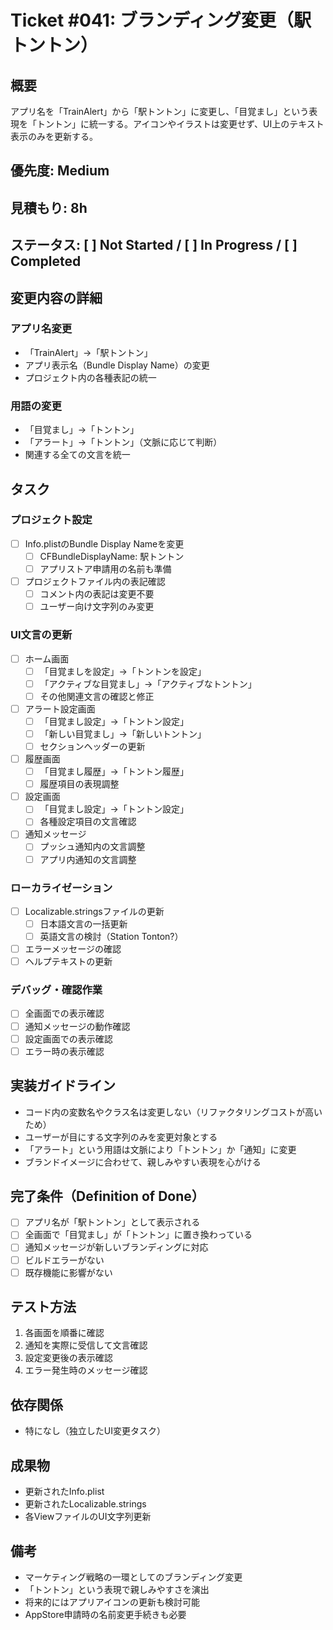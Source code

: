 # Ticket #041: ブランディング変更（駅トントン）

## 概要
アプリ名を「TrainAlert」から「駅トントン」に変更し、「目覚まし」という表現を「トントン」に統一する。アイコンやイラストは変更せず、UI上のテキスト表示のみを更新する。

## 優先度: Medium
## 見積もり: 8h
## ステータス: [ ] Not Started / [ ] In Progress / [ ] Completed

## 変更内容の詳細
### アプリ名変更
- 「TrainAlert」→「駅トントン」
- アプリ表示名（Bundle Display Name）の変更
- プロジェクト内の各種表記の統一

### 用語の変更
- 「目覚まし」→「トントン」
- 「アラート」→「トントン」（文脈に応じて判断）
- 関連する全ての文言を統一

## タスク
### プロジェクト設定
- [ ] Info.plistのBundle Display Nameを変更
  - [ ] CFBundleDisplayName: 駅トントン
  - [ ] アプリストア申請用の名前も準備
- [ ] プロジェクトファイル内の表記確認
  - [ ] コメント内の表記は変更不要
  - [ ] ユーザー向け文字列のみ変更

### UI文言の更新
- [ ] ホーム画面
  - [ ] 「目覚ましを設定」→「トントンを設定」
  - [ ] 「アクティブな目覚まし」→「アクティブなトントン」
  - [ ] その他関連文言の確認と修正
- [ ] アラート設定画面
  - [ ] 「目覚まし設定」→「トントン設定」
  - [ ] 「新しい目覚まし」→「新しいトントン」
  - [ ] セクションヘッダーの更新
- [ ] 履歴画面
  - [ ] 「目覚まし履歴」→「トントン履歴」
  - [ ] 履歴項目の表現調整
- [ ] 設定画面
  - [ ] 「目覚まし設定」→「トントン設定」
  - [ ] 各種設定項目の文言確認
- [ ] 通知メッセージ
  - [ ] プッシュ通知内の文言調整
  - [ ] アプリ内通知の文言調整

### ローカライゼーション
- [ ] Localizable.stringsファイルの更新
  - [ ] 日本語文言の一括更新
  - [ ] 英語文言の検討（Station Tonton?）
- [ ] エラーメッセージの確認
- [ ] ヘルプテキストの更新

### デバッグ・確認作業
- [ ] 全画面での表示確認
- [ ] 通知メッセージの動作確認
- [ ] 設定画面での表示確認
- [ ] エラー時の表示確認

## 実装ガイドライン
- コード内の変数名やクラス名は変更しない（リファクタリングコストが高いため）
- ユーザーが目にする文字列のみを変更対象とする
- 「アラート」という用語は文脈により「トントン」か「通知」に変更
- ブランドイメージに合わせて、親しみやすい表現を心がける

## 完了条件（Definition of Done）
- [ ] アプリ名が「駅トントン」として表示される
- [ ] 全画面で「目覚まし」が「トントン」に置き換わっている
- [ ] 通知メッセージが新しいブランディングに対応
- [ ] ビルドエラーがない
- [ ] 既存機能に影響がない

## テスト方法
1. 各画面を順番に確認
2. 通知を実際に受信して文言確認
3. 設定変更後の表示確認
4. エラー発生時のメッセージ確認

## 依存関係
- 特になし（独立したUI変更タスク）

## 成果物
- 更新されたInfo.plist
- 更新されたLocalizable.strings
- 各ViewファイルのUI文字列更新

## 備考
- マーケティング戦略の一環としてのブランディング変更
- 「トントン」という表現で親しみやすさを演出
- 将来的にはアプリアイコンの更新も検討可能
- AppStore申請時の名前変更手続きも必要
